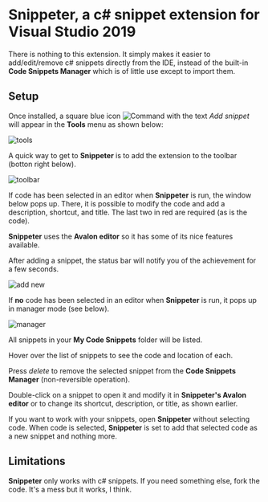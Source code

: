 # Snippeter, a c# snippet extension for Visual Studio 2019

There is nothing to this extension. It simply makes it easier to add/edit/remove c# snippets directly from the IDE, instead of the built-in **Code Snippets Manager** which is of little use except to import them.

## Setup

Once installed, a square blue icon ![Command](https://user-images.githubusercontent.com/12540983/69513781-57237100-0f8c-11ea-922d-eba6925ddc74.png) with the text *Add snippet* will appear in the **Tools** menu as shown below:

![tools](https://user-images.githubusercontent.com/12540983/69513786-57bc0780-0f8c-11ea-85c9-5a57354c0565.png)

A quick way to get to **Snippeter** is to add the extension to the toolbar (botton right below).

![toolbar](https://user-images.githubusercontent.com/12540983/69513785-57bc0780-0f8c-11ea-8eb6-46229e087459.png)

If code has been selected in an editor when **Snippeter** is run, the window below pops up. There, it is possible to modify the code and add a description, shortcut, and title. The last two in red are required (as is the code).

**Snippeter** uses the **Avalon editor** so it has some of its nice features available.

After adding a snippet, the status bar will notify you of the achievement for a few seconds.

![add new](https://user-images.githubusercontent.com/12540983/69513780-57237100-0f8c-11ea-99c1-243414ec629d.png)

If **no** code has been selected in an editor when **Snippeter** is run, it pops up in manager mode (see below).

![manager](https://user-images.githubusercontent.com/12540983/69513784-57237100-0f8c-11ea-942a-047eba301f67.png)

All snippets in your **My Code Snippets** folder will be listed.

Hover over the list of snippets to see the code and location of each.

Press *delete* to remove the selected snippet from the **Code Snippets Manager** (non-reversible operation).

Double-click on a snippet to open it and modify it in **Snippeter's Avalon editor** or to change its shortcut, description, or title, as shown earlier.

If you want to work with your snippets, open **Snippeter** without selecting code. When code is selected, **Snippeter** is set to add that selected code as a new snippet and nothing more.

## Limitations

**Snippeter** only works with c# snippets. If you need something else, fork the code. It's a mess but it works, I think.
